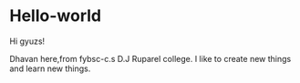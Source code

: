 # Hello-world

Hi gyuzs!

Dhavan here,from fybsc-c.s D.J Ruparel college.
I like to create new things and learn new things.
